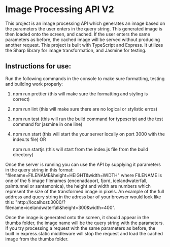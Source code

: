 # Image Processing API V2

This project is an image processing API which generates an image based on the parameters the user enters in the query string.
This generated image is then loaded onto the screen, and cached. If the user enters the same parameters as before, the cached
image will be served without producing another request. This project is built with TypeScript and Express. It utilizes the Sharp
library for image transformation, and Jasmine for testing.

## Instructions for use:

Run the following commands in the console to make sure formatting, testing and building work properly:

1. npm run prettier (this will make sure the formatting and styling is correct)
2. npm run lint (this will make sure there are no logical or stylistic erros)
3. npm run test (this will run the build command for typescript and the test command for jasmine in one line)
3. npm run start (this will start the your server locally on port 3000 with the index.ts file) OR

   npm run startjs (this will start from the index.js file from the build directory)

Once the server is running you can use the API by supplying it parameters in the query string in this format:
"filename=FILENAME&height=HEIGHT&width=WIDTH" where FILENAME is one of the 5 image filenames (encenadaport,
fjord, icelandwaterfall, palmtunnel or santamonica), the height and width are numbers which represent the size
of the transformed image in pixels. An example of the full address and query string in the adress bar of your
browser would look like this: "http://localhost:3000/?filename=icelandwaterfall&height=300&width=400".

Once the image is generated onto the screen, it should appear in the thumbs folder, the image name will be the
query string with the parameters. If you try processing a request with the same parameters as before, the built
in express.static middleware will stop the request and load the cached image from the thumbs folder.
